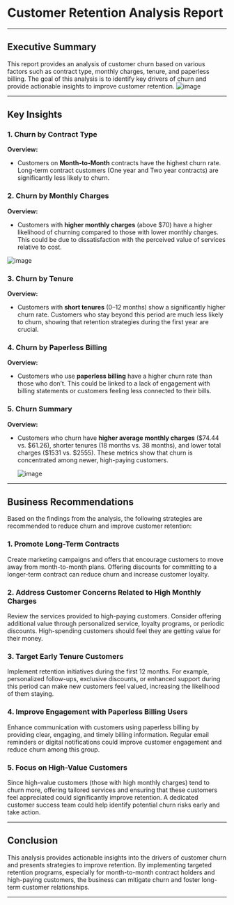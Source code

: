 # Customer Retention Analysis Report

---

## Executive Summary

This report provides an analysis of customer churn based on various factors such as contract type, monthly charges, tenure, and paperless billing. The goal of this analysis is to identify key drivers of churn and provide actionable insights to improve customer retention.
![image](https://github.com/user-attachments/assets/2f3b3fc3-af0f-4f9a-bf00-ab6c5445dde6)

---

## Key Insights

### 1. Churn by Contract Type
**Overview:**  
- Customers on **Month-to-Month** contracts have the highest churn rate. Long-term contract customers (One year and Two year contracts) are significantly less likely to churn.

### 2. Churn by Monthly Charges
**Overview:**  
- Customers with **higher monthly charges** (above \$70) have a higher likelihood of churning compared to those with lower monthly charges. This could be due to dissatisfaction with the perceived value of services relative to cost.

![image](https://github.com/user-attachments/assets/e2d4b56b-e86c-448a-af0c-48824181b7d9)



### 3. Churn by Tenure
**Overview:**  
- Customers with **short tenures** (0–12 months) show a significantly higher churn rate. Customers who stay beyond this period are much less likely to churn, showing that retention strategies during the first year are crucial.


### 4. Churn by Paperless Billing
**Overview:**  
- Customers who use **paperless billing** have a higher churn rate than those who don’t. This could be linked to a lack of engagement with billing statements or customers feeling less connected to their bills.


### 5. Churn Summary
**Overview:**  
- Customers who churn have **higher average monthly charges** (\$74.44 vs. \$61.26), shorter tenures (18 months vs. 38 months), and lower total charges (\$1531 vs. \$2555). These metrics show that churn is concentrated among newer, high-paying customers.

  ![image](https://github.com/user-attachments/assets/041117fc-8b10-4812-a1fb-d2661cd8257b)


---

## Business Recommendations

Based on the findings from the analysis, the following strategies are recommended to reduce churn and improve customer retention:

### 1. Promote Long-Term Contracts
Create marketing campaigns and offers that encourage customers to move away from month-to-month plans. Offering discounts for committing to a longer-term contract can reduce churn and increase customer loyalty.

### 2. Address Customer Concerns Related to High Monthly Charges
Review the services provided to high-paying customers. Consider offering additional value through personalized service, loyalty programs, or periodic discounts. High-spending customers should feel they are getting value for their money.

### 3. Target Early Tenure Customers
Implement retention initiatives during the first 12 months. For example, personalized follow-ups, exclusive discounts, or enhanced support during this period can make new customers feel valued, increasing the likelihood of them staying.

### 4. Improve Engagement with Paperless Billing Users
Enhance communication with customers using paperless billing by providing clear, engaging, and timely billing information. Regular email reminders or digital notifications could improve customer engagement and reduce churn among this group.

### 5. Focus on High-Value Customers
Since high-value customers (those with high monthly charges) tend to churn more, offering tailored services and ensuring that these customers feel appreciated could significantly improve retention. A dedicated customer success team could help identify potential churn risks early and take action.

---

## Conclusion

This analysis provides actionable insights into the drivers of customer churn and presents strategies to improve retention. By implementing targeted retention programs, especially for month-to-month contract holders and high-paying customers, the business can mitigate churn and foster long-term customer relationships.

---

